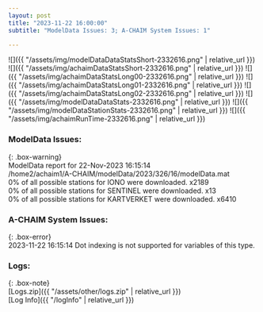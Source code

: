 ```yaml
---
layout: post
title: "2023-11-22 16:00:00"
subtitle: "ModelData Issues: 3; A-CHAIM System Issues: 1"

---
```


![]({{ "/assets/img/modelDataDataStatsShort-2332616.png" | relative_url }})
![]({{ "/assets/img/achaimDataStatsShort-2332616.png" | relative_url }})
![]({{ "/assets/img/achaimDataStatsLong00-2332616.png" | relative_url }})
![]({{ "/assets/img/achaimDataStatsLong01-2332616.png" | relative_url }})
![]({{ "/assets/img/achaimDataStatsLong02-2332616.png" | relative_url }})
![]({{ "/assets/img/modelDataDataStats-2332616.png" | relative_url }})
![]({{ "/assets/img/modelDataStationStats-2332616.png" | relative_url }})
![]({{ "/assets/img/achaimRunTime-2332616.png" | relative_url }})


### ModelData Issues:  
  
{: .box-warning}  
 ModelData report for 22-Nov-2023 16:15:14   
 /home2/achaim1/A-CHAIM/modelData/2023/326/16/modelData.mat   
 0% of all possible stations for IONO were downloaded. x2189   
 0% of all possible stations for SENTINEL were downloaded. x13   
 0% of all possible stations for KARTVERKET were downloaded. x6410   
  
### A-CHAIM System Issues:  
  
{: .box-error}  
2023-11-22 16:15:14 Dot indexing is not supported for variables of this type.  

### Logs:  
  
{: .box-note}  
[Logs.zip]({{ "/assets/other/logs.zip" | relative_url }})  
[Log Info]({{ "/logInfo" | relative_url }})  
